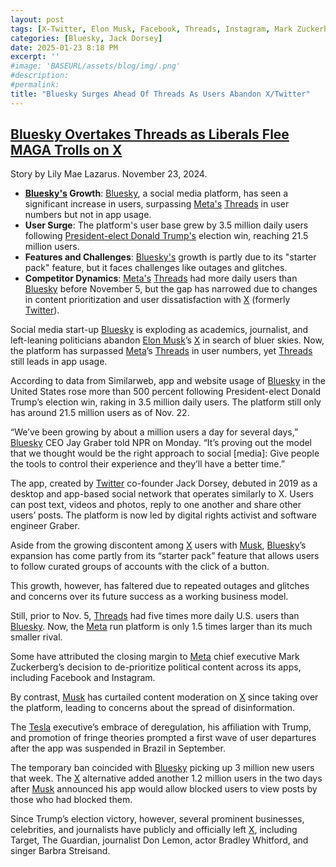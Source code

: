 ```yaml
---
layout: post
tags: [X-Twitter, Elon Musk, Facebook, Threads, Instagram, Mark Zuckerberg, social media]
categories: [Bluesky, Jack Dorsey]
date: 2025-01-23 8:18 PM
excerpt: ''
#image: 'BASEURL/assets/blog/img/.png'
#description:
#permalink:
title: "Bluesky Surges Ahead Of Threads As Users Abandon X/Twitter"
---
```



## [Bluesky Overtakes Threads as Liberals Flee MAGA Trolls on X](https://www.thedailybeast.com/bluesky-overtakes-threads-as-users-flee-x/)

Story by Lily Mae Lazarus. November 23, 2024.

- **[Bluesky's](https://bsky.app/) Growth**: [Bluesky](https://bsky.app/), a social media platform, has seen a significant increase in users, surpassing [Meta's](https://meta.com/) [Threads](https://www.threads.net/) in user numbers but not in app usage.
- **User Surge**: The platform's user base grew by 3.5 million daily users following [President-elect Donald Trump's](https://www.whitehouse.gov/) election win, reaching 21.5 million users.
- **Features and Challenges**: [Bluesky's](https://bsky.app/) growth is partly due to its "starter pack" feature, but it faces challenges like outages and glitches.
- **Competitor Dynamics**: [Meta's](https://meta.com/) [Threads](https://www.threads.net/) had more daily users than [Bluesky](https://bsky.app/) before November 5, but the gap has narrowed due to changes in content prioritization and user dissatisfaction with [X](https://x.com/) (formerly [Twitter](https://twitter.com/)).

Social media start-up [Bluesky](https://bsky.app/) is exploding as academics, journalist, and left-leaning politicians abandon [Elon Musk](https://ir.tesla.com/corporate/elon-musk)’s [X](https://x.com/) in search of bluer skies. Now, the platform has surpassed [Meta](https://meta.com/)’s [Threads](https://www.threads.net/) in user numbers, yet [Threads](https://www.threads.net/) still leads in app usage.

According to data from Similarweb, app and website usage of [Bluesky](https://bsky.app/) in the United States rose more than 500 percent following President-elect Donald Trump’s election win, raking in 3.5 million daily users. The platform still only has around 21.5 million users as of Nov. 22.

“We’ve been growing by about a million users a day for several days,” [Bluesky](https://bsky.app/) CEO Jay Graber told NPR on Monday. “It’s proving out the model that we thought would be the right approach to social [media]: Give people the tools to control their experience and they’ll have a better time.”

The app, created by [Twitter](https://twitter.com/) co-founder Jack Dorsey, debuted in 2019 as a desktop and app-based social network that operates similarly to X. Users can post text, videos and photos, reply to one another and share other users’ posts. The platform is now led by digital rights activist and software engineer Graber.

Aside from the growing discontent among [X](https://x.com/) users with [Musk](https://ir.tesla.com/corporate/elon-musk), [Bluesky](https://bsky.app/)’s expansion has come partly from its “starter pack” feature that allows users to follow curated groups of accounts with the click of a button.

This growth, however, has faltered due to repeated outages and glitches and concerns over its future success as a working business model.

Still, prior to Nov. 5, [Threads](https://www.threads.net/) had five times more daily U.S. users than [Bluesky](https://bsky.app/). Now, the [Meta](https://meta.com/) run platform is only 1.5 times larger than its much smaller rival.

Some have attributed the closing margin to [Meta](https://meta.com/) chief executive Mark Zuckerberg’s decision to de-prioritize political content across its apps, including Facebook and Instagram.

By contrast, [Musk](https://ir.tesla.com/corporate/elon-musk) has curtailed content moderation on [X](https://x.com/) since taking over the platform, leading to concerns about the spread of disinformation.

The [Tesla](https://www.tesla.com/) executive’s embrace of deregulation, his affiliation with Trump, and promotion of fringe theories prompted a first wave of user departures after the app was suspended in Brazil in September.

The temporary ban coincided with [Bluesky](https://bsky.app/) picking up 3 million new users that week. The [X](https://x.com/) alternative added another 1.2 million users in the two days after [Musk](https://ir.tesla.com/corporate/elon-musk) announced his app would allow blocked users to view posts by those who had blocked them.

Since Trump’s election victory, however, several prominent businesses, celebrities, and journalists have publicly and officially left [X](https://x.com/), including Target, The Guardian, journalist Don Lemon, actor Bradley Whitford, and singer Barbra Streisand.

